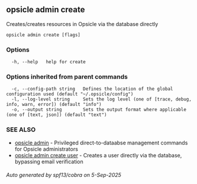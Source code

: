 ## opsicle admin create

Creates/creates resources in Opsicle via the database directly

```
opsicle admin create [flags]
```

### Options

```
  -h, --help   help for create
```

### Options inherited from parent commands

```
  -c, --config-path string   Defines the location of the global configuration used (default "~/.opsicle/config")
  -l, --log-level string     Sets the log level (one of [trace, debug, info, warn, error]) (default "info")
  -o, --output string        Sets the output format where applicable (one of [text, json]) (default "text")
```

### SEE ALSO

* [opsicle admin](cli/opsicle_admin.md)	 - Privileged direct-to-dataabse management commands for Opsicle administrators
* [opsicle admin create user](cli/opsicle_admin_create_user.md)	 - Creates a user directly via the database, bypassing email verification

###### Auto generated by spf13/cobra on 5-Sep-2025
